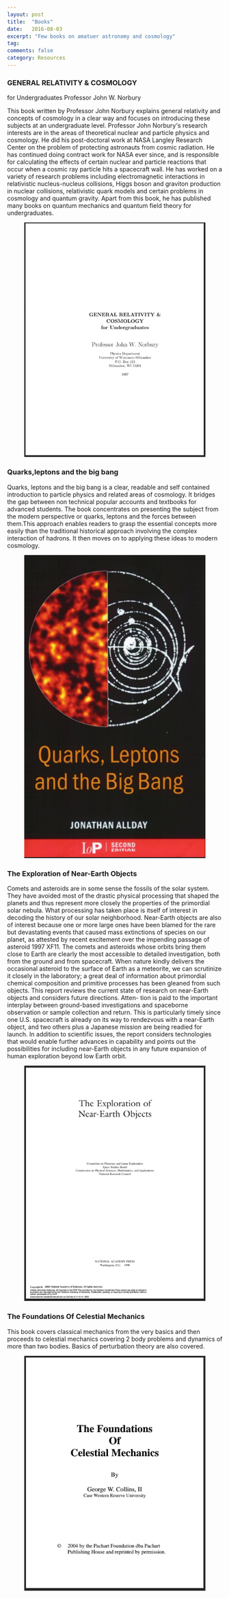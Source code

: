 ```yaml
---
layout: post
title:  "Books"
date:   2016-08-03
excerpt: "Few books on amatuer astronomy and cosmology"
tag:
comments: false
category: Resources
---
```

<h3>GENERAL RELATIVITY & COSMOLOGY</h3>
for Undergraduates Professor John W. Norbury

This book written by Professor John Norbury explains general relativity and concepts of cosmology in a clear way and focuses on introducing these subjects at an undergraduate level.
Professor John Norbury's research interests are in the areas of theoretical nuclear and particle physics and cosmology. He did his post-doctoral work at NASA Langley Research Center on the problem of protecting astronauts from cosmic radiation. He has continued doing contract work for NASA ever since, and is responsible for calculating the effects of certain nuclear and particle reactions that occur when a cosmic ray particle hits a spacecraft wall. He has worked on a variety of research problems including electromagnetic interactions in relativistic nucleus-nucleus collisions, Higgs boson and graviton production in nuclear collisions, relativistic quark models and certain problems in cosmology and quantum gravity. 
Apart from this book, he has published many books on quantum mechanics and quantum field theory for undergraduates.
<figure class="half">
<center><a href="https://drive.google.com/file/d/0B13bBagrDqEtSTlwYlI5MTh0TDA/view?usp=sharing"><img src="/assets/img/resources/gtr.PNG"></a></center>
</figure>

<h3>Quarks,leptons and the big bang</h3>

Quarks, leptons and the big bang is a clear, readable and self contained introduction to particle physics and related areas of cosmology. It bridges the gap between non technical popular accounts and textbooks for advanced students. The book concentrates on presenting the subject from the modern perspective or quarks, leptons and the forces between them.This approach enables readers to grasp the essential concepts more easily than the traditional historical approach involving the complex interaction of hadrons. It then moves on to applying these ideas to modern cosmology.
<figure class="half">
<center><a href="https://drive.google.com/open?id=0B13bBagrDqEteFVRWjhyVko2TjQ"><img src="/assets/img/resources/quarksnleptons.PNG"></a></center>
</figure>

<h3>The Exploration of Near-Earth Objects</h3>

Comets and asteroids are in some sense the fossils of the solar system. They have avoided most of the drastic physical processing that shaped the planets and thus represent more closely the properties of the primordial solar nebula. What processing has taken place is itself of interest in decoding the history of our solar neighborhood. Near-Earth objects are also of interest because one or more large ones have been blamed for the rare but devastating events that caused mass extinctions of species on our planet, as attested by recent excitement over the impending passage of asteroid 1997 XF11. The comets and asteroids whose orbits bring them close to Earth are clearly the most accessible to detailed investigation, both from the ground and from spacecraft. When nature kindly delivers the occasional asteroid to the surface of Earth as a meteorite, we can scrutinize it closely in the laboratory; a great deal of information about primordial chemical composition and primitive processes has been gleaned from such objects.
This report reviews the current state of research on near-Earth objects and considers future directions. Atten-
tion is paid to the important interplay between ground-based investigations and spaceborne observation or sample collection and return. This is particularly timely since one U.S. spacecraft is already on its way to rendezvous with a near-Earth object, and two others plus a Japanese mission are being readied for launch. In addition to scientific issues, the report considers technologies that would enable further advances in capability and points out the possibilities for including near-Earth objects in any future expansion of human exploration beyond low Earth orbit.
<figure class="half">
<center><a href="https://drive.google.com/open?id=0B13bBagrDqEtMGV4X3ZraFF4dWM"><img src="/assets/img/resources/explore-near-earth.PNG"></a></center>
</figure>

<h3>The Foundations Of Celestial Mechanics</h3>

This book covers classical mechanics from the very basics and then proceeds to celestial mechanics covering 2 body problems and dynamics of more than two bodies. Basics of perturbation theory are also covered. 
<figure class="half">
<center><a href="https://drive.google.com/open?id=0B13bBagrDqEtUWJ5RFd1T3RhT3c"><img src="/assets/img/resources/celestialmech.PNG"></a></center>
</figure>